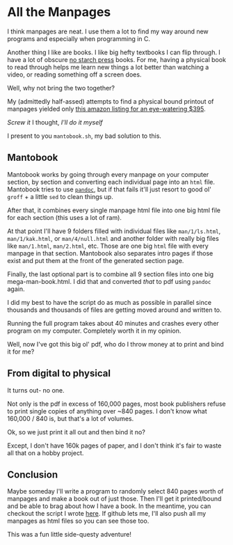 # All the Manpages

I think manpages are neat. I use them a lot to find my way around new programs and especially when programming in C.

Another thing I like are books. I like big hefty textbooks I can flip through. I have a lot of obscure [no starch press](https://nostarch.com/) books. For me, having a physical book to read through helps me learn new things a lot better than watching a video, or reading something off a screen does.

Well, why not bring the two together?

My (admittedly half-assed) attempts to find a physical bound printout of manpages yielded only [this amazon listing for an eye-watering $395](https://www.amazon.com/Linux-Man-Essential-Pages/dp/188817272X).

*Screw it* I thought, *I'll do it myself*

I present to you `mantobook.sh`, my bad solution to this.

## Mantobook

Mantobook works by going through every manpage on your computer section, by section and converting each individual page into an `html` file. Mantobook tries to use [`pandoc`](https://pandoc.org/), but if that fails it'll just resort to good ol' `groff` +  a little `sed` to clean things up.

After that, it combines every single manpage html file into one big html file for each section (this uses a lot of ram).

At that point I'll have 9 folders filled with individual files like `man/1/ls.html`, `man/1/kak.html`, or `man/4/null.html` and another folder with really big files like `man/1.html`, `man/2.html`, etc. Those are one big `html` file with every manpage in that section. Mantobook also separates intro pages if those exist and put them at the front of the generated section page.

Finally, the last optional part is to combine all 9 section files into one big mega-man-book.html. I did that and converted *that* to pdf using `pandoc` again.

I did my best to have the script do as much as possible in parallel since thousands and thousands of files are getting moved around and written to.

Running the full program takes about 40 minutes and crashes every other program on my computer. Completely worth it in my opinion.

Well, now I've got this big ol' pdf, who do I throw money at to print and bind it for me?

## From digital to physical

It turns out- no one.

Not only is the pdf in excess of 160,000 pages, most book publishers refuse to print single copies of anything over ~840 pages. I don't know what 160,000 / 840 is, but that's a lot of volumes.

Ok, so we just print it all out and then bind it no?

Except, I don't have 160k pages of paper, and I don't think it's fair to waste all that on a hobby project.

## Conclusion

Maybe someday I'll write a program to randomly select 840 pages worth of manpages and make a book out of just those. Then I'll get it printed/bound and be able to brag about how I have a book.
In the meantime, you can checkout the script I wrote [here](https://github.com/secondary-smiles/mantobook). If github lets me, I'll also push all my manpages as html files so you can see those too.

This was a fun little side-questy adventure!
